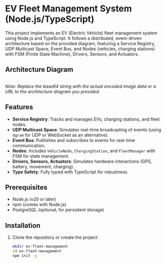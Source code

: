 # EV Fleet Management System (Node.js/TypeScript)

This project implements an EV (Electric Vehicle) fleet management system using Node.js and TypeScript. It follows a distributed, event-driven architecture based on the provided diagram, featuring a Service Registry, UDP Multicast Space, Event Bus, and Nodes (vehicles, charging stations) with FSM (Finite State Machine), Drivers, Sensors, and Actuators.

## Architecture Diagram

![EV Fleet Management Architecture](data:image/png;base64,iVBORw0KGgoAAAANSUhEUgAAAAEAAAABCAQAAAC1HAwCAAAAC0lEQVR42mNkYAAAAAYAAjCB0c8AAAAASUVORK5CYII=)

_Note: Replace the base64 string with the actual encoded image data or a URL to the architecture diagram you provided._

## Features

- **Service Registry**: Tracks and manages EVs, charging stations, and fleet nodes.
- **UDP Multicast Space**: Simulates real-time broadcasting of events (using `dgram` for UDP or WebSocket as an alternative).
- **Event Bus**: Publishes and subscribes to events for real-time communication.
- **Nodes**: Includes `VehicleNode`, `ChargingStation`, and `FleetManager` with FSM for state management.
- **Drivers, Sensors, Actuators**: Simulates hardware interactions (GPS, battery, movement, charging).
- **Type Safety**: Fully typed with TypeScript for robustness.

## Prerequisites

- Node.js (v20 or later)
- npm (comes with Node.js)
- PostgreSQL (optional, for persistent storage)

## Installation

1. Clone the repository or create the project:
   ```bash
   mkdir ev-fleet-management
   cd ev-fleet-management
   npm init -y
   ```
